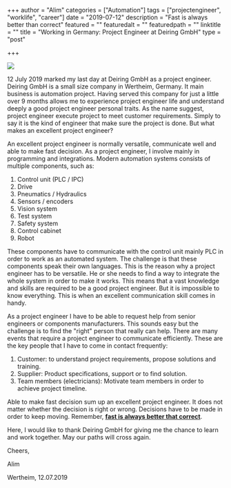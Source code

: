 +++
author = "Alim"
categories = ["Automation"]
tags = ["projectengineer", "worklife", "career"]
date = "2019-07-12"
description = "Fast is always better than correct"
featured = ""
featuredalt = ""
featuredpath = ""
linktitle = ""
title = "Working in Germany: Project Engineer at Deiring GmbH"
type = "post"

+++

![](/images/wiG-project-engineer-at-deiring-gmbh.png)

12 July 2019 marked my last day at Deiring GmbH as a project engineer. Deiring GmbH is a small size company in Wertheim, Germany. It main business is automation project. Having served this company for just a little over 9 months allows me to experience project engineer life and understand deeply a good project engineer personal traits. As the name suggest, project engineer execute project to meet customer requirements. Simply to say it is the kind of engineer that make sure the project is done. But what makes an excellent project engineer?

An excellent project engineer is normally versatile, communicate well and able to make fast decision. As a project engineer, I involve mainly in programming and integrations. Modern automation systems consists of multiple components, such as:

1.  Control unit (PLC / IPC)
2.  Drive
3.  Pneumatics / Hydraulics
4.  Sensors / encoders
5.  Vision system
6.  Test system
7.  Safety system
8.  Control cabinet
9.  Robot

These components have to communicate with the control unit mainly PLC in order to work as an automated system. The challenge is that these components speak their own languages. This is the reason why a project engineer has to be versatile. He or she needs to find a way to integrate the whole system in order to make it works. This means that a vast knowledge and skills are required to be a good project engineer. But it is impossible to know everything. This is when an excellent communication skill comes in handy.  

As a project engineer I have to be able to request help from senior engineers or components manufacturers. This sounds easy but the challenge is to find the "right" person that really can help. There are many events that require a project engineer to communicate efficiently. These are the key people that I have to come in contact frequently:

1.  Customer: to understand project requirements, propose solutions and training.
2.  Supplier: Product specifications, support or to find solution.  	
3.  Team members (electricians): Motivate team members in order to achieve project timeline.

Able to make fast decision sum up an excellent project engineer. It does not matter whether the decision is right or wrong. Decisions have to be made in order to keep moving. Remember, **<u>fast is always better that correct</u>**.

Here, I would like to thank Deiring GmbH for giving me the chance to learn and work together. May our paths will cross again.


 
  

Cheers,

Alim

Wertheim, 12.07.2019














